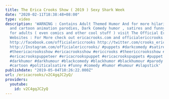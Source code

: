 ```yaml
---
title: The Erica Crooks Show ( 2019 ) Sexy Shark Week
date: "2020-02-11T18:38:48+08:00"
type: video
description: 'WARNING : Contains Adult Themed Humor And for more hilarious puppets
  and cartoon animation parodies, Dark Comedy humor , satires and funny stupid videos
  for adults ( even comics and other cool stuff ) visit The Official Erica Crooks
  Websites : For More check out ericacrooks.com and officialericcrooks.com today !
  http://facebook.com/officialericcrooks http://twitter.com/crooks_erica http://youtube.com/user/officialericcrooks
  http://Instagram.com/officialericcrooks/ #puppets #darkcomedy #satire #ericacrooks
  #theericacrooksshow #ericacrooksshow #ericcrooks #theericcrooksshow #ericcrooksshow
  #ericacrookspuppeteer #ericacrookspuppet #ericacrookspuppets #puppet #puppetry #adultpuppetry
  #darkhumor #darkhumour #blackcomedy #blackhumor #blackhumour #parody #parodies #cartoons
  #cartoon #politicalsatire #funny #comedy #humor #humour #slapstick'
publishdate: "2019-05-04T10:26:22.000Z"
url: /ericacrooks/v2C4gqJC2yQ/
providers:
  youtube:
    id: v2C4gqJC2yQ
---
```

